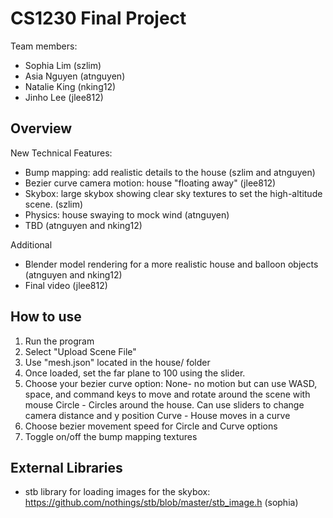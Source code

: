 # CS1230 Final Project
Team members:
- Sophia Lim (szlim)
- Asia Nguyen (atnguyen)
- Natalie King (nking12)
- Jinho Lee (jlee812)

## Overview

New Technical Features:
- Bump mapping: add realistic details to the house (szlim and atnguyen)
- Bezier curve camera motion: house "floating away" (jlee812)
- Skybox: large skybox showing clear sky textures  to set the high-altitude scene. (szlim)
- Physics: house swaying to mock wind (atnguyen)
- TBD (atnguyen and nking12)

Additional
- Blender model rendering for a more realistic house and balloon objects (atnguyen and nking12)
- Final video (jlee812)

## How to use
1. Run the program
2. Select "Upload Scene File"
3. Use "mesh.json" located in the house/ folder
4. Once loaded, set the far plane to 100 using the slider.
5. Choose your bezier curve option:
None- no motion but can use WASD, space, and command keys to move and rotate around the scene with mouse
Circle - Circles around the house. Can use sliders to change camera distance and y position
Curve - House moves in a curve
7. Choose bezier movement speed for Circle and Curve options
8. Toggle on/off the bump mapping textures

## External Libraries
- stb library for loading images for the skybox: https://github.com/nothings/stb/blob/master/stb_image.h (sophia)

